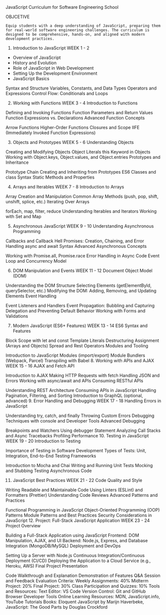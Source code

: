 JavaScript Curriculum for Software Engineering School

OBJCETIVE

```
Equip students with a deep understanding of JavaScript, preparing them for real-world software engineering challenges. The curriculum is designed to be comprehensive, hands-on, and aligned with modern development practices.
```

1. Introduction to JavaScript
WEEK 1 - 2
- Overview of JavaScript
- History and Evolution
- Role of JavaScript in Web Development
- Setting Up the Development Environment
- JavaScript Basics

Syntax and Structure
Variables, Constants, and Data Types
Operators and Expressions
Control Flow: Conditionals and Loops

2. Working with Functions
WEEK 3 - 4
Introduction to Functions

Defining and Invoking Functions
Function Parameters and Return Values
Function Expressions vs. Declarations
Advanced Function Concepts

Arrow Functions
Higher-Order Functions
Closures and Scope
IIFE (Immediately Invoked Function Expressions)

3. Objects and Prototypes
WEEK 5 - 6
Understanding Objects

Creating and Modifying Objects
Object Literals
this Keyword in Objects
Working with Object.keys, Object.values, and Object.entries
Prototypes and Inheritance

Prototype Chain
Creating and Inheriting from Prototypes
ES6 Classes and class Syntax
Static Methods and Properties

4. Arrays and Iterables
WEEK 7 - 8
Introduction to Arrays

Array Creation and Manipulation
Common Array Methods (push, pop, shift, unshift, splice, etc.)
Iterating Over Arrays

forEach, map, filter, reduce
Understanding Iterables and Iterators
Working with Set and Map

5. Asynchronous JavaScript
WEEK 9 - 10
Understanding Asynchronous Programming

Callbacks and Callback Hell
Promises: Creation, Chaining, and Error Handling
async and await Syntax
Advanced Asynchronous Concepts

Working with Promise.all, Promise.race
Error Handling in Async Code
Event Loop and Concurrency Model

6. DOM Manipulation and Events
WEEK 11 - 12
Document Object Model (DOM)

Understanding the DOM Structure
Selecting Elements (getElementById, querySelector, etc.)
Modifying the DOM: Adding, Removing, and Updating Elements
Event Handling

Event Listeners and Handlers
Event Propagation: Bubbling and Capturing
Delegation and Preventing Default Behavior
Working with Forms and Validations

7. Modern JavaScript (ES6+ Features)
WEEK 13 - 14
ES6 Syntax and Features

Block Scope with let and const
Template Literals
Destructuring Assignment (Arrays and Objects)
Spread and Rest Operators
Modules and Tooling

Introduction to JavaScript Modules (import/export)
Module Bundlers (Webpack, Parcel)
Transpiling with Babel
8. Working with APIs and AJAX
WEEK 15 - 16
AJAX and Fetch API

Introduction to AJAX
Making HTTP Requests with fetch
Handling JSON and Errors
Working with async/await and APIs
Consuming RESTful APIs

Understanding REST Architecture
Consuming APIs in JavaScript
Handling Pagination, Filtering, and Sorting
Introduction to GraphQL (optional, advanced)
9. Error Handling and Debugging
WEEK 17 - 18
Handling Errors in JavaScript

Understanding try, catch, and finally
Throwing Custom Errors
Debugging Techniques with console and Developer Tools
Advanced Debugging

Breakpoints and Watchers
Using debugger Statement
Analyzing Call Stacks and Async Tracebacks
Profiling Performance
10. Testing in JavaScript
WEEK 19 - 20
Introduction to Testing

Importance of Testing in Software Development
Types of Tests: Unit, Integration, End-to-End
Testing Frameworks

Introduction to Mocha and Chai
Writing and Running Unit Tests
Mocking and Stubbing
Testing Asynchronous Code

11. JavaScript Best Practices
WEEK 21 - 22 Code Quality and Style

Writing Readable and Maintainable Code
Using Linters (ESLint) and Formatters (Prettier)
Understanding Code Reviews
Advanced Patterns and Practices

Functional Programming in JavaScript
Object-Oriented Programming (OOP) Patterns
Module Patterns and Best Practices
Security Considerations in JavaScript
12. Project: Full-Stack JavaScript Application
WEEK 23 - 24
Project Overview

Building a Full-Stack Application using JavaScript
Frontend: DOM Manipulation, AJAX, and UI
Backend: Node.js, Express, and Database Integration (MongoDB/MySQL)
Deployment and DevOps

Setting Up a Server with Node.js
Continuous Integration/Continuous Deployment (CI/CD)
Deploying the Application to a Cloud Service (e.g., Heroku, AWS)
Final Project Presentation

Code Walkthrough and Explanation
Demonstration of Features
Q&A Session and Feedback
Evaluation Criteria:
Weekly Assignments: 40%
Midterm Project: 20%
Final Project: 30%
Class Participation and Quizzes: 10%
Tools and Resources:
Text Editor: VS Code
Version Control: Git and GitHub
Browser Developer Tools
Online Learning Resources: MDN, JavaScript.info, YouTube Tutorials
Books: Eloquent JavaScript by Marijn Haverbeke, JavaScript: The Good Parts by Douglas Crockford